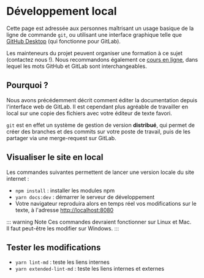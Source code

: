 # Développement local
<!-- SPDX-License-Identifier: MPL-2.0 -->

Cette page est adressée aux personnes maîtrisant un usage basique de la ligne de commande `git`, 
ou utilisant une interface graphique telle que [GitHub Desktop](https://desktop.github.com/) (qui fonctionne pour GitLab).

Les mainteneurs du projet peuvent organiser une formation à ce sujet (contactez nous !). 
Nous recommandons également ce [cours en ligne](https://openclassrooms.com/fr/courses/2342361-gerez-votre-code-avec-git-et-github), 
dans lequel les mots GitHub et GitLab sont interchangeables.   

## Pourquoi ?

Nous avons précédemment décrit comment éditer la documentation depuis l'interface web de GitLab.
Il est cependant plus agréable de travailler en local sur une copie des fichiers avec votre éditeur de texte favori.

`git` est en effet un système de gestion de version **distribué**, 
qui permet de créer des branches et des commits sur votre poste de travail, 
puis de les partager via une merge-request sur GitLab. 

## Visualiser le site en local

Les commandes suivantes permettent de lancer une version locale du site internet :

- `npm install` : installer les modules npm 
- `yarn docs:dev` : démarrer le serveur de développement 
- Votre navigateur reproduira alors en temps réel vos modifications sur le texte, 
à l'adresse [http://localhost:8080](http://localhost:8080)

::: warning Note
Ces commandes devraient fonctionner sur Linux et Mac.  
Il faut peut-être les modifier sur Windows.
:::

## Tester les modifications

- `yarn lint-md` : teste les liens internes
- `yarn extended-lint-md` : teste les liens internes et externes